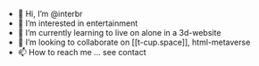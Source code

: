 - 👋 Hi, I’m @interbr
- 👀 I’m interested in entertainment
- 🌱 I’m currently learning to live on alone in a 3d-website
- 💞️ I’m looking to collaborate on [[t-cup.space]], html-metaverse
- 📫 How to reach me ... see contact

